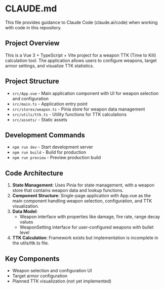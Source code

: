 # CLAUDE.md

This file provides guidance to Claude Code (claude.ai/code) when working with code in this repository.

## Project Overview
This is a Vue 3 + TypeScript + Vite project for a weapon TTK (Time to Kill) calculation tool. The application allows users to configure weapons, target armor settings, and visualize TTK statistics.

## Project Structure
- `src/App.vue` - Main application component with UI for weapon selection and configuration
- `src/main.ts` - Application entry point
- `src/stores/weapon.ts` - Pinia store for weapon data management
- `src/utils/ttk.ts` - Utility functions for TTK calculations
- `src/assets/` - Static assets

## Development Commands
- `npm run dev` - Start development server
- `npm run build` - Build for production
- `npm run preview` - Preview production build

## Code Architecture
1. **State Management**: Uses Pinia for state management, with a weapon store that contains weapon data and lookup functions.
2. **Component Structure**: Single-page application with App.vue as the main component handling weapon selection, configuration, and TTK visualization.
3. **Data Model**: 
   - Weapon interface with properties like damage, fire rate, range decay values
   - WeaponSetting interface for user-configured weapons with bullet level
4. **TTK Calculation**: Framework exists but implementation is incomplete in the utils/ttk.ts file.

## Key Components
- Weapon selection and configuration UI
- Target armor configuration
- Planned TTK visualization (not yet implemented)